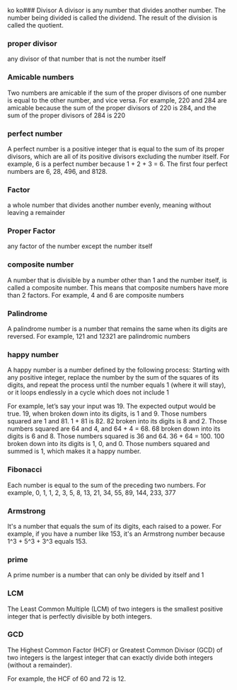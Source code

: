 ko ko### Divisor
A divisor is any number that divides another number. The number being divided is called the dividend. The result of the division is called the quotient.

### proper divisor
any divisor of that number that is not the number itself

### Amicable numbers
Two numbers are amicable if the sum of the proper divisors of one number is equal to the other number, and vice versa. For example, 220 and 284 are amicable because the sum of the proper divisors of 220 is 284, and the sum of the proper divisors of 284 is 220

### perfect number
A perfect number is a positive integer that is equal to the sum of its proper divisors, which are all of its positive divisors excluding the number itself. For example, 6 is a perfect number because 1 + 2 + 3 = 6.
The first four perfect numbers are 6, 28, 496, and 8128.

### Factor
a whole number that divides another number evenly, meaning without leaving a remainder

### Proper Factor
any factor of the number except the number itself

### composite number

A number that is divisible by a number other than 1 and the number itself, is called a composite number. This means that composite numbers have more than 2 factors. For example, 4 and 6 are composite numbers

### Palindrome 

A palindrome number is a number that remains the same when its digits are reversed. For example, 121 and 12321 are palindromic numbers

### happy number

A happy number is a number defined by the following process: Starting with any positive integer, replace the number by the sum of the squares of its digits, and repeat the process until the number equals 1 (where it will stay), or it loops endlessly in a cycle which does not include 1

For example, let’s say your input was 19. The expected output would be true. 19, when broken down into its digits, is 1 and 9. Those numbers squared are 1 and 81. 1 + 81 is 82. 82 broken into its digits is 8 and 2. Those numbers squared are 64 and 4, and 64 + 4 = 68. 68 broken down into its digits is 6 and 8. Those numbers squared is 36 and 64. 36 + 64 = 100. 100 broken down into its digits is 1, 0, and 0. Those numbers squared and summed is 1, which makes it a happy number.

### Fibonacci 

Each number is equal to the sum of the preceding two numbers. For example, 0, 1, 1, 2, 3, 5, 8, 13, 21, 34, 55, 89, 144, 233, 377

### Armstrong 

It's a number that equals the sum of its digits, each raised to a power. For example, if you have a number like 153, it's an Armstrong number because 1^3 + 5^3 + 3^3 equals 153.

### prime 

A prime number is a number that can only be divided by itself and 1

### LCM

The Least Common Multiple (LCM) of two integers is the smallest positive integer that is perfectly divisible by both integers.

### GCD

The Highest Common Factor (HCF) or Greatest Common Divisor (GCD) of two integers is the largest integer that can exactly divide both integers (without a remainder).

For example, the HCF of 60 and 72 is 12.

